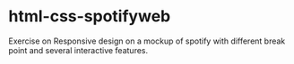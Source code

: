 # html-css-spotifyweb
Exercise on Responsive design on a mockup of spotify with different break point and several interactive features.
